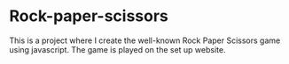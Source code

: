 # Rock-paper-scissors
This is a project where I create the well-known Rock Paper Scissors game using javascript. The game is played on the set up website.
